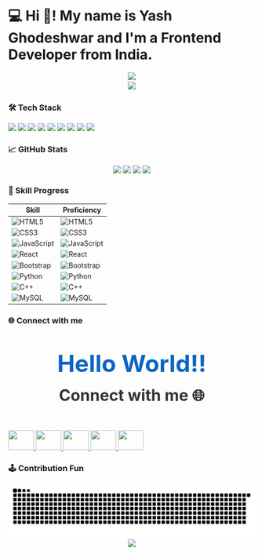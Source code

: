 # 💻 Hi 👋! My name is Yash Ghodeshwar and I'm a Frontend Developer from India.

<div align="center">
  <img height="400" src="https://user-images.githubusercontent.com/74038190/225813708-98b745f2-7d22-48cf-9150-083f1b00d6c9.gif" />
</div>

<div align="center">
  <img src="https://profile-counter.glitch.me/yashx1812/count.svg?" />
</div>

### 🛠 Tech Stack

<div align="left">
  <img src="https://cdn.jsdelivr.net/gh/devicons/devicon/icons/javascript/javascript-plain.svg" height="30" />
  <img src="https://cdn.jsdelivr.net/gh/devicons/devicon/icons/typescript/typescript-original.svg" height="30" />
  <img src="https://cdn.jsdelivr.net/gh/devicons/devicon/icons/react/react-original.svg" height="30" />
  <img src="https://cdn.jsdelivr.net/gh/devicons/devicon/icons/html5/html5-original.svg" height="30" />
  <img src="https://cdn.jsdelivr.net/gh/devicons/devicon/icons/css3/css3-original.svg" height="30" />
  <img src="https://cdn.jsdelivr.net/gh/devicons/devicon/icons/python/python-original.svg" height="30" />
  <img src="https://cdn.jsdelivr.net/gh/devicons/devicon/icons/csharp/csharp-original.svg" height="30" />
  <img src="https://skillicons.dev/icons?i=bootstrap" height="30" />
  <img src="https://cdn.simpleicons.org/discord/5865F2" height="30" />
</div>

### 📈 GitHub Stats

<div align="center">
  <img src="https://github-readme-stats.vercel.app/api?username=yashx1812&theme=dracula&show_icons=true&hide_border=false" height="150" />
  <img src="https://streak-stats.demolab.com?user=yashx1812&theme=dracula&hide_border=false" height="150" />
  <img src="https://github-profile-trophy.vercel.app/?username=yashx1812&theme=dracula&column=-1&row=1" height="150" />
  <img src="https://github-readme-activity-graph.vercel.app/graph?username=yashx1812&radius=16&theme=react&area=true" height="300" />
</div>

### 🚀 Skill Progress

| Skill       | Proficiency |
|-------------|-------------|
| ![HTML5](https://img.shields.io/badge/-HTML5-E34F26?style=flat&logo=html5&logoColor=white) | ![HTML5](https://img.shields.io/badge/Progress-95%25-brightgreen) |
| ![CSS3](https://img.shields.io/badge/-CSS3-1572B6?style=flat&logo=css3&logoColor=white) | ![CSS3](https://img.shields.io/badge/Progress-90%25-brightgreen) |
| ![JavaScript](https://img.shields.io/badge/-JavaScript-F7DF1E?style=flat&logo=javascript&logoColor=black) | ![JavaScript](https://img.shields.io/badge/Progress-85%25-brightgreen) |
| ![React](https://img.shields.io/badge/-React-61DAFB?style=flat&logo=react&logoColor=black) | ![React](https://img.shields.io/badge/Progress-80%25-brightgreen) |
| ![Bootstrap](https://img.shields.io/badge/-Bootstrap-563D7C?style=flat&logo=bootstrap&logoColor=white) | ![Bootstrap](https://img.shields.io/badge/Progress-80%25-brightgreen) |
| ![Python](https://img.shields.io/badge/-Python-3776AB?style=flat&logo=python&logoColor=white) | ![Python](https://img.shields.io/badge/Progress-70%25-yellowgreen) |
| ![C++](https://img.shields.io/badge/-C++-00599C?style=flat&logo=cplusplus&logoColor=white) | ![C++](https://img.shields.io/badge/Progress-60%25-yellowgreen) |
| ![MySQL](https://img.shields.io/badge/-MySQL-4479A1?style=flat&logo=mysql&logoColor=white) | ![MySQL](https://img.shields.io/badge/Progress-75%25-brightgreen) |


### 🌐 Connect with me

<p align="center" style="font-size: 48px; font-weight: bold; color: #0a66c2;">
  Hello World!!<br/>
  <span style="font-size: 32px; color: #333;">Connect with me 🌐</span>
</p>

<div align="left">
  <a href="mailto:yash.ghodeshwar2001@gmail.com" target="_blank">
    <img src="https://raw.githubusercontent.com/maurodesouza/profile-readme-generator/master/src/assets/icons/social/gmail/default.svg" width="52" height="40" />
  </a>
  <a href="https://www.instagram.com/ghodeshwaryash/" target="_blank">
    <img src="https://raw.githubusercontent.com/maurodesouza/profile-readme-generator/master/src/assets/icons/social/instagram/default.svg" width="52" height="40" />
  </a>
  <a href="https://www.linkedin.com/in/yashghodeshwar18/" target="_blank">
    <img src="https://raw.githubusercontent.com/maurodesouza/profile-readme-generator/master/src/assets/icons/social/linkedin/default.svg" width="52" height="40" />
  </a>
  <a href="https://x.com/GhodeswarYash" target="_blank">
    <img src="https://raw.githubusercontent.com/maurodesouza/profile-readme-generator/master/src/assets/icons/social/twitter/default.svg" width="52" height="40" />
  </a>
  <a href="https://discord.com/channels/@yashghodeshwar" target="_blank">
    <img src="https://raw.githubusercontent.com/maurodesouza/profile-readme-generator/master/src/assets/icons/social/discord/default.svg" width="52" height="40" />
  </a>
</div>

### 🕹 Contribution Fun

<picture>
  <source media="(prefers-color-scheme: dark)" srcset="https://raw.githubusercontent.com/yashx1812/yashx1812/output/pacman-contribution-graph-dark.svg">
  <source media="(prefers-color-scheme: light)" srcset="https://raw.githubusercontent.com/yashx1812/yashx1812/output/pacman-contribution-graph.svg">
</picture>

<div align="center">
  <img src="https://github.com/Yashx1812/Yashx1812/blob/output/github-snake-dark.svg" />
</div>

<div align="center">
  <img height="100px" src="https://www.gifcen.com/wp-content/uploads/2023/02/goku-gif-8.gif" />
</div>
